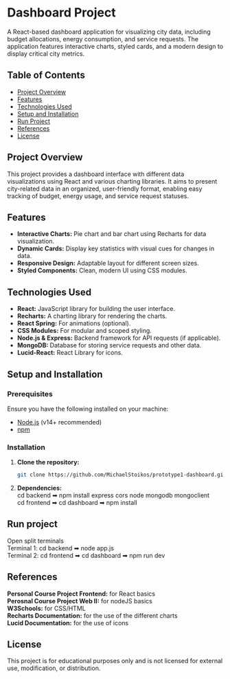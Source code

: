 # Dashboard Project

A React-based dashboard application for visualizing city data, including budget allocations, energy consumption, and service requests. The application features interactive charts, styled cards, and a modern design to display critical city metrics.

## Table of Contents
- [Project Overview](#project-overview)
- [Features](#features)
- [Technologies Used](#technologies-used)
- [Setup and Installation](#setup-and-installation)
- [Run Project](#run-project)
- [References](#references)
- [License](#license)

## Project Overview

This project provides a dashboard interface with different data visualizations using React and various charting libraries. It aims to present city-related data in an organized, user-friendly format, enabling easy tracking of budget, energy usage, and service request statuses.

## Features

- **Interactive Charts:** Pie chart and bar chart using Recharts for data visualization.
- **Dynamic Cards:** Display key statistics with visual cues for changes in data.
- **Responsive Design:** Adaptable layout for different screen sizes.
- **Styled Components:** Clean, modern UI using CSS modules.

## Technologies Used

- **React:** JavaScript library for building the user interface.
- **Recharts:** A charting library for rendering the charts.
- **React Spring:** For animations (optional).
- **CSS Modules:** For modular and scoped styling.
- **Node.js & Express:** Backend framework for API requests (if applicable).
- **MongoDB:** Database for storing service requests and other data.
- **Lucid-React:** React Library for icons.

## Setup and Installation

### Prerequisites

Ensure you have the following installed on your machine:
- [Node.js](https://nodejs.org/) (v14+ recommended)
- [npm](https://www.npmjs.com/)

### Installation

1. **Clone the repository:**
   ```bash
   git clone https://github.com/MichaelStoikos/prototype1-dashboard.git

2. **Dependencies:**<br>
   cd backend ➡ npm install express cors node mongodb mongoclient<br>
   cd frontend ➡ cd dashboard ➡ npm install
   
## Run project

Open split terminals<br>
Terminal 1: cd backend ➡ node app.js<br>
Terminal 2: cd frontend ➡ cd dashboard ➡ npm run dev

## References

**Personal Course Project Frontend:** for React basics<br>
**Perosnal Course Project Web II:** for nodeJS basics<br>
**W3Schools:** for CSS/HTML<br>
**Recharts Documentation:** for the use of the different charts<br>
**Lucid Documentation:** for the use of icons

## License

This project is for educational purposes only and is not licensed for external use, modification, or distribution.

